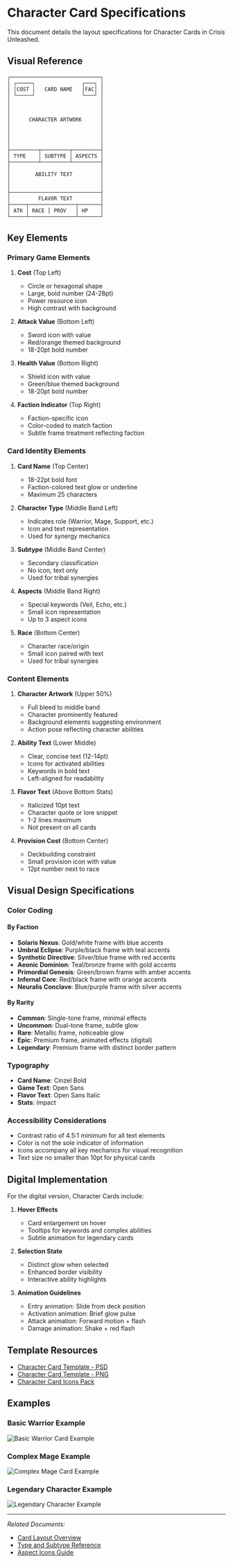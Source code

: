 # Character Card Specifications

This document details the layout specifications for Character Cards in Crisis Unleashed.

## Visual Reference

``` text
┌─────────────────────────────┐
│ ┌─────┐               ┌───┐ │
│ │COST │   CARD NAME   │FAC│ │
│ └─────┘               └───┘ │
│                             │
│                             │
│                             │
│      CHARACTER ARTWORK      │
│                             │
│                             │
│                             │
│                             │
├─────────┬─────────┬─────────┤
│ TYPE    │ SUBTYPE │ ASPECTS │
├─────────┴─────────┴─────────┤
│                             │
│        ABILITY TEXT         │
│                             │
│                             │
├─────────────────────────────┤
│         FLAVOR TEXT         │
├─────┬───────────────┬───────┤
│ ATK │ RACE │ PROV   │ HP    │
└─────┴───────────────┴───────┘
```

## Key Elements

### Primary Game Elements

1. **Cost** (Top Left)
   - Circle or hexagonal shape
   - Large, bold number (24-28pt)
   - Power resource icon
   - High contrast with background

2. **Attack Value** (Bottom Left)
   - Sword icon with value
   - Red/orange themed background
   - 18-20pt bold number

3. **Health Value** (Bottom Right)
   - Shield icon with value
   - Green/blue themed background
   - 18-20pt bold number

4. **Faction Indicator** (Top Right)
   - Faction-specific icon
   - Color-coded to match faction
   - Subtle frame treatment reflecting faction

### Card Identity Elements

1. **Card Name** (Top Center)
   - 18-22pt bold font
   - Faction-colored text glow or underline
   - Maximum 25 characters

2. **Character Type** (Middle Band Left)
   - Indicates role (Warrior, Mage, Support, etc.)
   - Icon and text representation
   - Used for synergy mechanics

3. **Subtype** (Middle Band Center)
   - Secondary classification
   - No icon, text only
   - Used for tribal synergies

4. **Aspects** (Middle Band Right)
   - Special keywords (Veil, Echo, etc.)
   - Small icon representation
   - Up to 3 aspect icons

5. **Race** (Bottom Center)
   - Character race/origin
   - Small icon paired with text
   - Used for tribal synergies

### Content Elements

1. **Character Artwork** (Upper 50%)
   - Full bleed to middle band
   - Character prominently featured
   - Background elements suggesting environment
   - Action pose reflecting character abilities

2. **Ability Text** (Lower Middle)
   - Clear, concise text (12-14pt)
   - Icons for activated abilities
   - Keywords in bold text
   - Left-aligned for readability

3. **Flavor Text** (Above Bottom Stats)
   - Italicized 10pt text
   - Character quote or lore snippet
   - 1-2 lines maximum
   - Not present on all cards

4. **Provision Cost** (Bottom Center)
   - Deckbuilding constraint
   - Small provision icon with value
   - 12pt number next to race

## Visual Design Specifications

### Color Coding

#### By Faction

- **Solaris Nexus**: Gold/white frame with blue accents
- **Umbral Eclipse**: Purple/black frame with teal accents
- **Synthetic Directive**: Silver/blue frame with red accents
- **Aeonic Dominion**: Teal/bronze frame with gold accents
- **Primordial Genesis**: Green/brown frame with amber accents
- **Infernal Core**: Red/black frame with orange accents
- **Neuralis Conclave**: Blue/purple frame with silver accents

#### By Rarity

- **Common**: Single-tone frame, minimal effects
- **Uncommon**: Dual-tone frame, subtle glow
- **Rare**: Metallic frame, noticeable glow
- **Epic**: Premium frame, animated effects (digital)
- **Legendary**: Premium frame with distinct border pattern

### Typography

- **Card Name**: Cinzel Bold
- **Game Text**: Open Sans
- **Flavor Text**: Open Sans Italic
- **Stats**: Impact

### Accessibility Considerations

- Contrast ratio of 4.5:1 minimum for all text elements
- Color is not the sole indicator of information
- Icons accompany all key mechanics for visual recognition
- Text size no smaller than 10pt for physical cards

## Digital Implementation

For the digital version, Character Cards include:

1. **Hover Effects**
   - Card enlargement on hover
   - Tooltips for keywords and complex abilities
   - Subtle animation for legendary cards

2. **Selection State**
   - Distinct glow when selected
   - Enhanced border visibility
   - Interactive ability highlights

3. **Animation Guidelines**
   - Entry animation: Slide from deck position
   - Activation animation: Brief glow pulse
   - Attack animation: Forward motion + flash
   - Damage animation: Shake + red flash

## Template Resources

- [Character Card Template - PSD](../design/templates/character_card_template.psd)
- [Character Card Template - PNG](../design/templates/character_card_template.png)
- [Character Card Icons Pack](../design/icons/character_icons.zip)

## Examples

### Basic Warrior Example

![Basic Warrior Card Example](../design/examples/basic_warrior_card.png)

### Complex Mage Example

![Complex Mage Card Example](../design/examples/complex_mage_card.png)

### Legendary Character Example

![Legendary Character Example](../design/examples/legendary_character.png)

---

*Related Documents:*

- [Card Layout Overview](card_layout_overview.md)
- [Type and Subtype Reference](card_types_reference.md)
- [Aspect Icons Guide](aspect_icons_guide.md)
